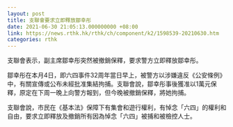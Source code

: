```yaml
---
layout: post
title: 支聯會要求立即釋放鄒幸彤
date: 2021-06-30 21:05:13.000000000 +08:00
link: https://news.rthk.hk/rthk/ch/component/k2/1598539-20210630.htm
categories: rthk
---
```


支聯會表示，副主席鄒幸彤突然被撤銷保釋，要求警方立即釋放鄒幸彤。

鄒幸彤在本月4日，即六四事件32周年當日早上，被警方以涉嫌違反《公安條例》中，有關宣傳或公布未經批准集結拘捕。支聯會說，鄒幸彤事後獲准以1萬元保釋，原定在下周一晚上向警方報到，但今晚被撤銷保釋，將她拘捕。

支聯會說，市民在《基本法》保障下有集會和遊行權利，有悼念「六四」的權利和自由，要求立即釋放及撤銷所有因為悼念「六四」被捕和被檢控人士。
